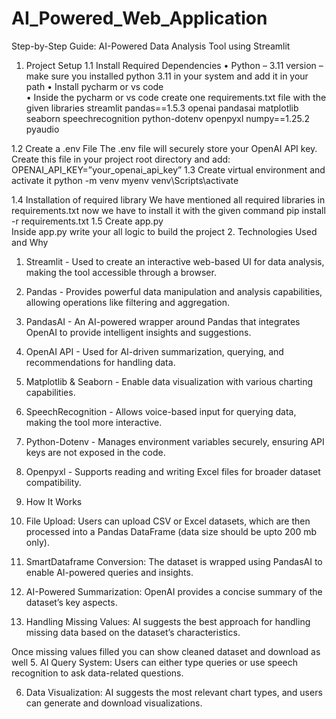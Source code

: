 # AI_Powered_Web_Application
 
Step-by-Step Guide: AI-Powered Data Analysis Tool using Streamlit 
1. Project Setup 
1.1 Install Required Dependencies 
•	Python – 3.11 version – make sure you installed python 3.11 in your system and add it in your path 
•	Install pycharm or vs code  
•	Inside the pycharm or vs code create one requirements.txt file with the given libraries streamlit pandas==1.5.3 openai pandasai matplotlib seaborn speechrecognition python-dotenv openpyxl numpy==1.25.2 
pyaudio 
 
1.2 Create a .env File 
The .env file will securely store your OpenAI API key. Create this file in your project root directory and add: 
OPENAI_API_KEY=”your_openai_api_key” 
1.3 Create virtual environment and activate it  python -m venv myenv venv\Scripts\activate 
 
1.4 Installation of required library 
We have mentioned all required libraries in requirements.txt now we have to install it with the given command 
pip install -r requirements.txt 
1.5 Create  app.py  
Inside app.py write your all logic to build the project 
2. Technologies Used and Why 
1.	Streamlit - Used to create an interactive web-based UI for data analysis, making the tool accessible through a browser. 
2.	Pandas - Provides powerful data manipulation and analysis capabilities, allowing operations like filtering and aggregation. 
3.	PandasAI - An AI-powered wrapper around Pandas that integrates OpenAI to provide intelligent insights and suggestions. 
4.	OpenAI API - Used for AI-driven summarization, querying, and recommendations for handling data. 
5.	Matplotlib & Seaborn - Enable data visualization with various charting capabilities. 
6.	SpeechRecognition - Allows voice-based input for querying data, making the tool more interactive. 
7.	Python-Dotenv - Manages environment variables securely, ensuring API keys are not exposed in the code. 
8.	Openpyxl - Supports reading and writing Excel files for broader dataset compatibility. 
 
3.	How It Works 
   
1.	File Upload: Users can upload CSV or Excel datasets, which are then processed into a Pandas DataFrame (data size should be upto 200 mb only). 
  
2.	SmartDataframe Conversion: The dataset is wrapped using PandasAI to enable AI-powered queries and insights. 
  
3.	AI-Powered Summarization: OpenAI provides a concise summary of the dataset’s key aspects. 
  
4.	Handling Missing Values: AI suggests the best approach for handling missing data based on the dataset’s characteristics. 
  
Once missing values filled you can show cleaned dataset and download as well 
5.	AI Query System: Users can either type queries or use speech recognition to ask data-related questions. 
 
6.	Data Visualization: AI suggests the most relevant chart types, and users can generate and download visualizations. 
 
  
 

